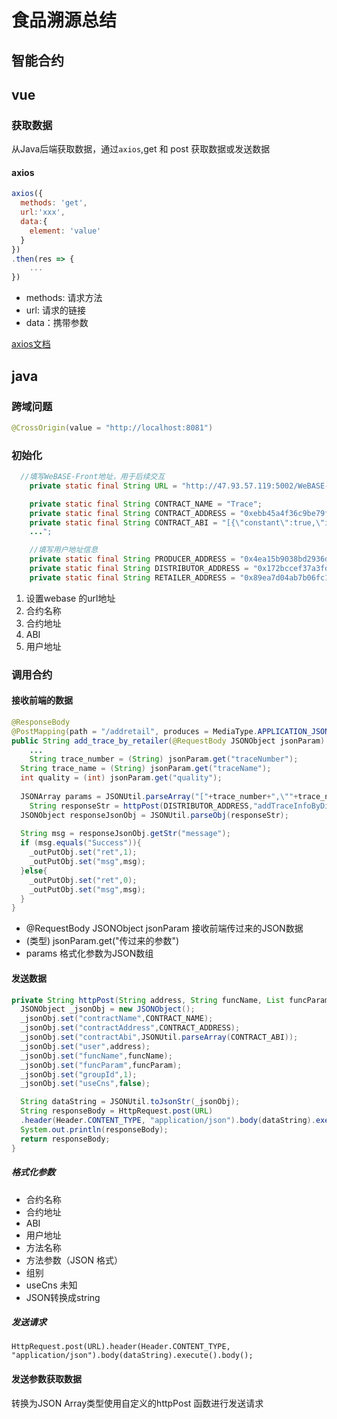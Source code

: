 # 食品溯源总结
## 智能合约


## vue

### 获取数据
从Java后端获取数据，通过`axios`,get 和 post 获取数据或发送数据
#### axios
```js
axios({
  methods: 'get',
  url:'xxx',
  data:{
    element: 'value'
  }
})
.then(res => {
	...
})
```

- methods: 请求方法
- url: 请求的链接
- data：携带参数

[axios文档](https://axios-http.com/)


## java
### 跨域问题
```java
@CrossOrigin(value = "http://localhost:8081")
```
### 初始化 
```java
  //填写WeBASE-Front地址，用于后续交互
    private static final String URL = "http://47.93.57.119:5002/WeBASE-Front/trans/handle1";

    private static final String CONTRACT_NAME = "Trace";
    private static final String CONTRACT_ADDRESS = "0xebb45a4f36c9be79f3d170d1153e4e4e1cf7e0ce";
    private static final String CONTRACT_ABI = "[{\"constant\":true,\"inputs\":
    ...";

    //填写用户地址信息
    private static final String PRODUCER_ADDRESS = "0x4ea15b9038bd2936d321e80ab234b0d08e1606fc";
    private static final String DISTRIBUTOR_ADDRESS = "0x172bccef37a3fdb76f3a961bad2054430e6c653b";
    private static final String RETAILER_ADDRESS = "0x89ea7d04ab7b06fc1d0eee46bd8ba94448cee611";
```

1. 设置webase 的url地址
2. 合约名称
3. 合约地址
4. ABI
5. 用户地址

### 调用合约
#### 接收前端的数据
```java
@ResponseBody
@PostMapping(path = "/addretail", produces = MediaType.APPLICATION_JSON_VALUE)
public String add_trace_by_retailer(@RequestBody JSONObject jsonParam) {
	...
	String trace_number = (String) jsonParam.get("traceNumber");
  String trace_name = (String) jsonParam.get("traceName");
  int quality = (int) jsonParam.get("quality");
  
  JSONArray params = JSONUtil.parseArray("["+trace_number+",\""+trace_name+"\","+quality+"]");
	String responseStr = httpPost(DISTRIBUTOR_ADDRESS,"addTraceInfoByDistributor",params);
  JSONObject responseJsonObj = JSONUtil.parseObj(responseStr);
  
  String msg = responseJsonObj.getStr("message");
  if (msg.equals("Success")){
    _outPutObj.set("ret",1);
    _outPutObj.set("msg",msg);
  }else{
    _outPutObj.set("ret",0);
    _outPutObj.set("msg",msg);
  }
}
```



- @RequestBody JSONObject jsonParam 接收前端传过来的JSON数据
- (类型) jsonParam.get("传过来的参数")
- params 格式化参数为JSON数组

#### 发送数据
```java
private String httpPost(String address, String funcName, List funcParam) {
  JSONObject _jsonObj = new JSONObject();
  _jsonObj.set("contractName",CONTRACT_NAME);
  _jsonObj.set("contractAddress",CONTRACT_ADDRESS);
  _jsonObj.set("contractAbi",JSONUtil.parseArray(CONTRACT_ABI));
  _jsonObj.set("user",address);
  _jsonObj.set("funcName",funcName);
  _jsonObj.set("funcParam",funcParam);
  _jsonObj.set("groupId",1);
  _jsonObj.set("useCns",false);

  String dataString = JSONUtil.toJsonStr(_jsonObj);
  String responseBody = HttpRequest.post(URL)
  .header(Header.CONTENT_TYPE, "application/json").body(dataString).execute().body();
  System.out.println(responseBody);
  return responseBody;
}
```
##### 格式化参数
- 合约名称
- 合约地址
- ABI
- 用户地址
- 方法名称
- 方法参数（JSON 格式）
- 组别
- useCns 未知
- JSON转换成string

##### 发送请求
`HttpRequest.post(URL).header(Header.CONTENT_TYPE, "application/json").body(dataString).execute().body();`

#### 发送参数获取数据
转换为JSON Array类型使用自定义的httpPost 函数进行发送请求
